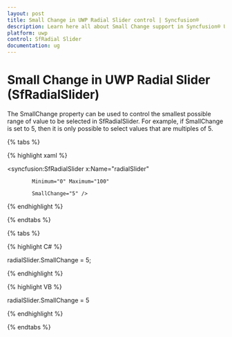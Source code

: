 ```yaml
---
layout: post
title: Small Change in UWP Radial Slider control | Syncfusion®
description: Learn here all about Small Change support in Syncfusion® UWP Radial Slider (SfRadialSlider) control and more.
platform: uwp
control: SfRadial Slider 
documentation: ug
---
```



# Small Change in UWP Radial Slider (SfRadialSlider)

The SmallChange property can be used to control the smallest possible range of value to be selected in SfRadialSlider.  For example, if SmallChange is set to 5, then it is only possible to select values that are multiples of 5. 

{% tabs %}

{% highlight xaml %}

<syncfusion:SfRadialSlider x:Name="radialSlider"

            Minimum="0" Maximum="100"  

            SmallChange="5" />

{% endhighlight %}

{% endtabs %}

{% tabs %}

{% highlight C# %}

radialSlider.SmallChange = 5;

{% endhighlight %}

{% highlight VB %}

radialSlider.SmallChange = 5

{% endhighlight %}

{% endtabs %}
